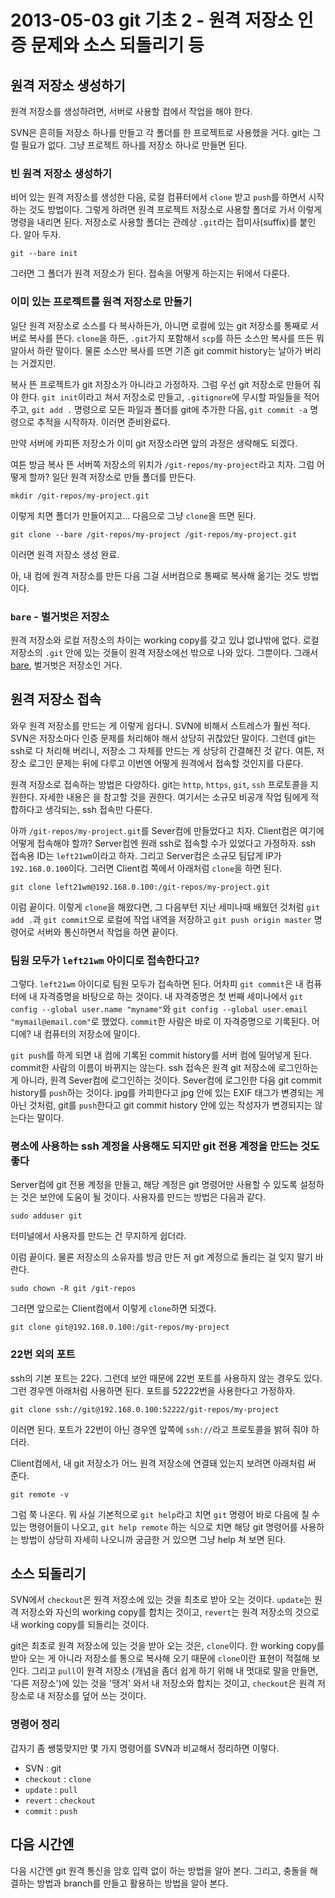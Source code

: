 2013-05-03 git 기초 2 - 원격 저장소 인증 문제와 소스 되돌리기 등
=====================================================

원격 저장소 생성하기
---------------

원격 저장소를 생성하려면, 서버로 사용할 컴에서 작업을 해야 한다.

SVN은 흔히들 저장소 하나를 만들고 각 폴더를 한 프로젝트로 사용했을 거다. git는 그럴 필요가 없다. 그냥 프로젝트 하나를 저장소 하나로 만들면 된다.

### 빈 원격 저장소 생성하기 ###

비어 있는 원격 저장소를 생성한 다음, 로컬 컴퓨터에서 `clone` 받고 `push`를 하면서 시작하는 것도 방법이다. 그렇게 하려면 원격 프로젝트 저장소로 사용할 폴더로 가서 이렇게 명령을 내리면 된다. 저장소로 사용할 폴더는 관례상 `.git`라는 접미사(suffix)를 붙인다. 알아 두자.

    git --bare init

그러면 그 폴더가 원격 저장소가 된다. 접속을 어떻게 하는지는 뒤에서 다룬다.

### 이미 있는 프로젝트를 원격 저장소로 만들기 ###

일단 원격 저장소로 소스를 다 복사하든가, 아니면 로컬에 있는 git 저장소를 통째로 서버로 복사를 뜬다. `clone`을 하든, `.git`가지 포함해서 `scp`를 하든 소스만 복사를 뜨든 뭐 알아서 하란 말이다. 물론 소스만 복사를 뜨면 기존 git commit history는 날아가 버리는 거겠지만.

복사 뜬 프로젝트가 git 저장소가 아니라고 가정하자. 그럼 우선 git 저장소로 만들어 줘야 한다. `git init`이라고 쳐서 저장소로 만들고, `.gitignore`에 무시할 파일들을 적어 주고, `git add .` 명령으로 모든 파일과 폴더를 git에 추가한 다음, `git commit -a` 명령으로 추적을 시작하자. 이러면 준비완료다. 

만약 서버에 카피뜬 저장소가 이미 git 저장소라면 앞의 과정은 생략해도 되겠다.

여튼 방금 복사 뜬 서버쪽 저장소의 위치가 `/git-repos/my-project`라고 치자. 그럼 어떻게 할까? 일단 원격 저장소로 만들 폴더를 만든다.

    mkdir /git-repos/my-project.git

이렇게 치면 폴더가 만들어지고... 다음으로 그냥 `clone`을 뜨면 된다.

    git clone --bare /git-repos/my-project /git-repos/my-project.git

이러면 원격 저장소 생성 완료.

아, 내 컴에 원격 저장소를 만든 다음 그걸 서버컴으로 통째로 복사해 옮기는 것도 방법이다.

### `bare` - 벌거벗은 저장소 ###

원격 저장소와 로컬 저장소의 차이는 working copy를 갖고 있냐 없냐밖에 없다. 로컬 저장소의 `.git` 안에 있는 것들이 원격 저장소에선 밖으로 나와 있다. 그뿐이다. 그래서 [bare](http://endic.naver.com/enkrEntry.nhn?entryId=acdca46d74ff45719577df9568a46179&query=bare), 벌거벗은 저장소인 거다. 

원격 저장소 접속
------------

와우 원격 저장소를 만드는 게 이렇게 쉽다니. SVN에 비해서 스트레스가 훨씬 적다. SVN은 저장소마다 인증 문제를 처리해야 해서 상당히 귀찮았단 말이다. 그런데 git는 ssh로 다 처리해 버리니, 저장소 그 자체를 만드는 게 상당히 간결해진 것 같다. 여튼, 저장소 로그인 문제는 뒤에 다루고 이번엔 어떻게 원격에서 접속할 것인지를 다룬다.

원격 저장소로 접속하는 방법은 다양하다. git는 `http`, `https`, `git`, `ssh` 프로토콜을 지원한다. 자세한 내용은 [<Pro Git>](http://git-scm.com/book/ko/Git-%EC%84%9C%EB%B2%84)을 참고할 것을 권한다. 여기서는 소규모 비공개 작업 팀에게 적합하다고 생각되는, ssh 접속만 다룬다.

아까 `/git-repos/my-project.git`를 Sever컴에 만들었다고 치자. Client컴은 여기에 어떻게 접속해야 할까? Server컴엔 원래 ssh로 접속할 수가 있었다고 가정하자. ssh 접속용 ID는 `left21wm`이라고 하자. 그리고 Server컴은 소규모 팀답게 IP가 `192.168.0.100`이다. 그러면 Client컴 쪽에서 아래처럼 `clone`을 하면 된다.

    git clone left21wm@192.168.0.100:/git-repos/my-project.git

이럼 끝이다. 이렇게 `clone`을 해왔다면, 그 다음부턴 지난 세미나때 배웠던 것처럼 `git add .`과 `git commit`으로 로컬에 작업 내역을 저장하고 `git push origin master` 명령어로 서버와 통신하면서 작업을 하면 끝이다.

### 팀원 모두가 `left21wm` 아이디로 접속한다고? ###

그렇다. `left21wm` 아이디로 팀원 모두가 접속하면 된다. 어차피 `git commit`은 내 컴퓨터에 내 자격증명을 바탕으로 하는 것이다. 내 자격증명은 첫 번째 세미나에서 `git config --global user.name "myname"`와 `git config --global user.email "mymail@email.com"`로 했었다. `commit`한 사람은 바로 이 자격증명으로 기록된다. 어디에? 내 컴퓨터의 저장소에 말이다. 

`git push`를 하게 되면 내 컴에 기록된 commit history를 서버 컴에 밀어넣게 된다. commit한 사람의 이름이 바뀌지는 않는다. ssh 접속은 원격 git 저장소에 로그인하는 게 아니라, 원격 Sever컴에 로그인하는 것이다. Sever컴에 로그인한 다음 git commit history를 `push`하는 것이다. jpg를 카피한다고 jpg 안에 있는 EXIF 태그가 변경되는 게 아닌 것처럼, git를 `push`한다고 git commit history 안에 있는 작성자가 변경되지는 않는다는 말이다.

### 평소에 사용하는 ssh 계정을 사용해도 되지만 git 전용 계정을 만드는 것도 좋다 ###

Server컴에 git 전용 계정을 만들고, 해당 계정은 git 명령어만 사용할 수 있도록 설정하는 것은 보안에 도움이 될 것이다. 사용자를 만드는 방법은 다음과 같다.

    sudo adduser git

터미널에서 사용자를 만드는 건 무지하게 쉽더라.

이럼 끝이다. 물론 저장소의 소유자를 방금 만든 저 git 계정으로 돌리는 걸 잊지 말기 바란다.

    sudo chown -R git /git-repos

그러면 앞으로는 Client컴에서 이렇게 `clone`하면 되겠다.

    git clone git@192.168.0.100:/git-repos/my-project

### 22번 외의 포트 ###

ssh의 기본 포트는 22다. 그런데 보안 때문에 22번 포트를 사용하지 않는 경우도 있다. 그런 경우엔 아래처럼 사용하면 된다. 포트를 52222번을 사용한다고 가정하자.

    git clone ssh://git@192.168.0.100:52222/git-repos/my-project

이러면 된다. 포트가 22번이 아닌 경우엔 앞쪽에 `ssh://`라고 프로토콜을 밝혀 줘야 하더라.

Client컴에서, 내 git 저장소가 어느 원격 저장소에 연결돼 있는지 보려면 아래처럼 써 준다.

    git remote -v

그럼 쭉 나온다. 뭐 사실 기본적으로 `git help`라고 치면 `git` 명령어 바로 다음에 칠 수 있는 명령어들이 나오고, `git help remote` 하는 식으로 치면 해당 git 명령어를 사용하는 방법이 상당히 자세히 나오니까 궁금한 거 있으면 그냥 help 쳐 보면 된다.

소스 되돌리기
----------

SVN에서 `checkout`은 원격 저장소에 있는 것을 최초로 받아 오는 것이다. `update`는 원격 저장소와 자신의 working copy를 합치는 것이고, `revert`는 원격 저장소의 것으로 내 working copy를 되돌리는 것이다. 

git은 최초로 원격 저장소에 있는 것을 받아 오는 것은, `clone`이다. 한 working copy를 받아 오는 게 아니라 저장소를 통으로 복사해 오기 때문에 `clone`이란 표현이 적절해 보인다. 그리고 `pull`이 원격 저장소 (개념을 좀더 쉽게 하기 위해 내 멋대로 말을 만들면, '다른 저장소')에 있는 것을 '땡겨' 와서 내 저장소와 합치는 것이고, `checkout`은 원격 저장소로 내 저장소를 덮어 쓰는 것이다.

### 명령어 정리 ###

갑자기 좀 쌩뚱맞지만 몇 가지 명령어를 SVN과 비교해서 정리하면 이렇다.

* SVN : git
* `checkout` : `clone`
* `update` : `pull`
* `revert` : `checkout`
* `commit` : `push`

다음 시간엔
--------

다음 시간엔 git 원격 통신을 암호 입력 없이 하는 방법을 알아 본다. 그리고, 충돌을 해결하는 방법과 branch를 만들고 활용하는 방법을 알아 본다.

